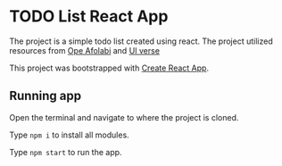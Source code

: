 # TODO List React App

The project is a simple todo list created using react. The project utilized resources from [Ope Afolabi](https://www.youtube.com/watch?v=LoYbN6qoQHA&pp=ygUmY3JlYXRpbmcgYSB0b2RvIGxpc3QgaW4gcmVhY3QgYmVnaW5uZXI%3D) and [UI verse](uiverse.io)

This project was bootstrapped with [Create React App](https://github.com/facebook/create-react-app).

## Running app

Open the terminal and navigate to where the project is cloned.

Type `npm i` to install all modules.

Type `npm start` to run the app.